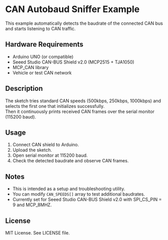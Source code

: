 # CAN Autobaud Sniffer Example

This example automatically detects the baudrate of the connected CAN bus and starts listening to CAN traffic.

## Hardware Requirements

- Arduino UNO (or compatible)
- Seeed Studio CAN-BUS Shield v2.0 (MCP2515 + TJA1050)
- MCP_CAN library
- Vehicle or test CAN network

## Description

The sketch tries standard CAN speeds (500kbps, 250kbps, 1000kbps) and selects the first one that initializes successfully.  
Then it continuously prints received CAN frames over the serial monitor (115200 baud).

## Usage

1. Connect CAN shield to Arduino.
2. Upload the sketch.
3. Open serial monitor at 115200 baud.
4. Check the detected baudrate and observe CAN frames.

## Notes

- This is intended as a setup and troubleshooting utility.
- You can modify `CAN_SPEEDS[]` array to test additional baudrates.
- Currently set for Seeed Studio CAN-BUS Shield v2.0 with SPI_CS_PIN = 9 and MCP_8MHZ.

## License

MIT License. See LICENSE file.
